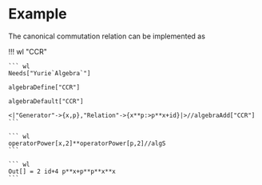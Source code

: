 # Example

The canonical commutation relation can be implemented as

!!! wl "CCR"

    ``` wl
    Needs["Yurie`Algebra`"]
    
    algebraDefine["CCR"]
    
    algebraDefault["CCR"]
    
    <|"Generator"->{x,p},"Relation"->{x**p:>p**x+id}|>//algebraAdd["CCR"]
    ```
    
    ``` wl
    operatorPower[x,2]**operatorPower[p,2]//algS
    ```
    
    ``` wl
    Out[] = 2 id+4 p**x+p**p**x**x
    ```

